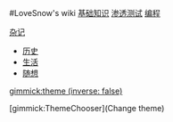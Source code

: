 #LoveSnow's wiki
[基础知识](page1.md)
[渗透测试](page2.md)
[编程](page3.md)

[杂记]()

  * [历史](subpage/page1.md)
  * [生活](subpage/page2.md)
  * [随想](subpage/page3.md)

<!-- set a default theme -->
[gimmick:theme (inverse: false)](bootstrap)

<!-- show a theme chooser in the menu bar -->
[gimmick:ThemeChooser](Change theme)

